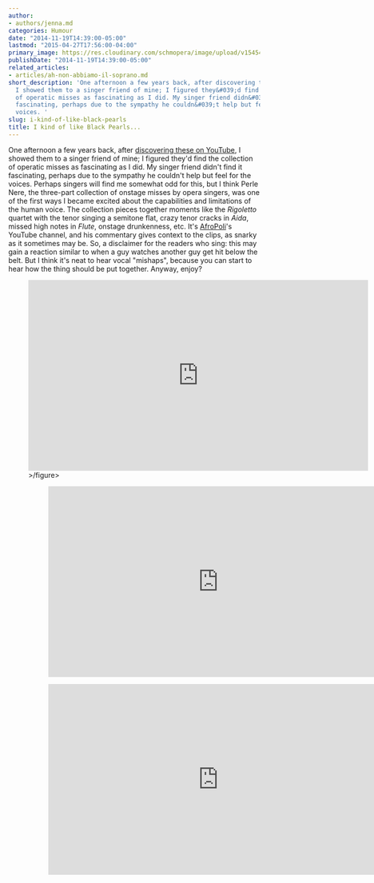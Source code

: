 ```yaml
---
author:
- authors/jenna.md
categories: Humour
date: "2014-11-19T14:39:00-05:00"
lastmod: "2015-04-27T17:56:00-04:00"
primary_image: https://res.cloudinary.com/schmopera/image/upload/v1545409169/media/webhook-uploads/1428979522113/58853_1600x1200-wallpaper-cb1350056774.jpg.jpg
publishDate: "2014-11-19T14:39:00-05:00"
related_articles:
- articles/ah-non-abbiamo-il-soprano.md
short_description: 'One afternoon a few years back, after discovering these on YouTube,
  I showed them to a singer friend of mine; I figured they&#039;d find the collection
  of operatic misses as fascinating as I did. My singer friend didn&#039;t find it
  fascinating, perhaps due to the sympathy he couldn&#039;t help but feel for the
  voices. '
slug: i-kind-of-like-black-pearls
title: I kind of like Black Pearls...
---
```


One afternoon a few years back, after [discovering these on YouTube](https://www.youtube.com/watch?v=T1blyLl4tiQ&list=RDT1blyLl4tiQ#t=531), I showed them to a singer friend of mine; I figured they'd find the collection of operatic misses as fascinating as I did. My singer friend didn't find it fascinating, perhaps due to the sympathy he couldn't help but feel for the voices. Perhaps singers will find me somewhat odd for this, but I think Perle Nere, the three-part collection of onstage misses by opera singers, was one of the first ways I became excited about the capabilities and limitations of the human voice. The collection pieces together moments like the _Rigoletto_ quartet with the tenor singing a semitone flat, crazy tenor cracks in _Aida_, missed high notes in _Flute_, onstage drunkenness, etc. It's [AfroPoli](https://www.youtube.com/user/AfroPoli/featured)'s YouTube channel, and his commentary gives context to the clips, as snarky as it sometimes may be. So, a disclaimer for the readers who sing: this may gain a reaction similar to when a guy watches another guy get hit below the belt. But I think it's neat to hear vocal "mishaps", because you can start to hear how the thing should be put together. Anyway, enjoy?

<figure data-type="video">
<iframe width="680" height="382" src="https://www.youtube.com/embed/5k6c4MBG7h8" frameborder="0" allowfullscreen></iframe>
>/figure>

<figure data-type="video">
<iframe width="680" height="382" src="https://www.youtube.com/embed/6hZweYnWdAk" frameborder="0" allowfullscreen></iframe>
</figure>

<figure data-type="video">
<iframe width="680" height="382" src="https://www.youtube.com/embed/T1blyLl4tiQ" frameborder="0" allowfullscreen></iframe>
</figure>
